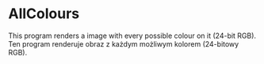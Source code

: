 # AllColours
This program renders a image with every possible colour on it (24-bit RGB). Ten program renderuje obraz z każdym możliwym kolorem (24-bitowy RGB).
